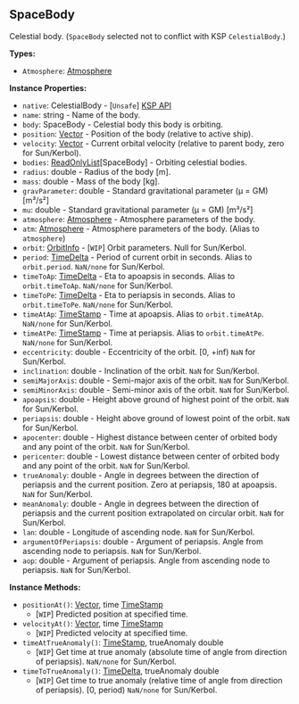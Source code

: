 ## SpaceBody

Celestial body. (`SpaceBody` selected not to conflict with KSP `CelestialBody`.)


**Types:**
- `Atmosphere`: [Atmosphere](SpaceBody.Atmosphere.md)

**Instance Properties:**
- `native`: CelestialBody - \[`Unsafe`\] [KSP API](https://kerbalspaceprogram.com/api/class_celestial_body.html)
- `name`: string - Name of the body.
- `body`: SpaceBody - Celestial body this body is orbiting.
- `position`: [Vector](Vector.md) - Position of the body (relative to active ship).
- `velocity`: [Vector](Vector.md) - Current orbital velocity (relative to parent body, zero for Sun/Kerbol).
- `bodies`: [ReadOnlyList](ReadOnlyList.1.md)\[SpaceBody\] - Orbiting celestial bodies.
- `radius`: double - Radius of the body [m].
- `mass`: double - Mass of the body [kg].
- `gravParameter`: double - Standard gravitational parameter (μ = GM) [m³/s²]
- `mu`: double - Standard gravitational parameter (μ = GM) [m³/s²]
- `atmosphere`: [Atmosphere](SpaceBody.Atmosphere.md) - Atmosphere parameters of the body.
- `atm`: [Atmosphere](SpaceBody.Atmosphere.md) - Atmosphere parameters of the body. (Alias to `atmosphere`)
- `orbit`: [OrbitInfo](OrbitInfo.md) - \[`WIP`\] Orbit parameters. Null for Sun/Kerbol.
- `period`: [TimeDelta](TimeDelta.md) - Period of current orbit in seconds. Alias to `orbit.period`. `NaN/none` for Sun/Kerbol.
- `timeToAp`: [TimeDelta](TimeDelta.md) - Eta to apoapsis in seconds. Alias to `orbit.timeToAp`. `NaN/none` for Sun/Kerbol.
- `timeToPe`: [TimeDelta](TimeDelta.md) - Eta to periapsis in seconds. Alias to `orbit.timeToPe`. `NaN/none` for Sun/Kerbol.
- `timeAtAp`: [TimeStamp](TimeStamp.md) - Time at apoapsis. Alias to `orbit.timeAtAp`. `NaN/none` for Sun/Kerbol.
- `timeAtPe`: [TimeStamp](TimeStamp.md) - Time at periapsis. Alias to `orbit.timeAtPe`. `NaN/none` for Sun/Kerbol.
- `eccentricity`: double - Eccentricity of the orbit. \[0, +inf) `NaN` for Sun/Kerbol.
- `inclination`: double - Inclination of the orbit. `NaN` for Sun/Kerbol.
- `semiMajorAxis`: double - Semi-major axis of the orbit. `NaN` for Sun/Kerbol.
- `semiMinorAxis`: double - Semi-minor axis of the orbit. `NaN` for Sun/Kerbol.
- `apoapsis`: double - Height above ground of highest point of the orbit. `NaN` for Sun/Kerbol.
- `periapsis`: double - Height above ground of lowest point of the orbit. `NaN` for Sun/Kerbol.
- `apocenter`: double - Highest distance between center of orbited body and any point of the orbit. `NaN` for Sun/Kerbol.
- `pericenter`: double - Lowest distance between center of orbited body and any point of the orbit. `NaN` for Sun/Kerbol.
- `trueAnomaly`: double - Angle in degrees between the direction of periapsis and the current position. Zero at periapsis, 180 at apoapsis. `NaN` for Sun/Kerbol.
- `meanAnomaly`: double - Angle in degrees between the direction of periapsis and the current position extrapolated on circular orbit. `NaN` for Sun/Kerbol.
- `lan`: double - Longitude of ascending node. `NaN` for Sun/Kerbol.
- `argumentOfPeriapsis`: double - Argument of periapsis. Angle from ascending node to periapsis. `NaN` for Sun/Kerbol.
- `aop`: double - Argument of periapsis. Angle from ascending node to periapsis. `NaN` for Sun/Kerbol.

**Instance Methods:**
- `positionAt()`: [Vector](Vector.md), time [TimeStamp](TimeStamp.md)
  - \[`WIP`\] Predicted position at specified time.
- `velocityAt()`: [Vector](Vector.md), time [TimeStamp](TimeStamp.md)
  - \[`WIP`\] Predicted velocity at specified time.
- `timeAtTrueAnomaly()`: [TimeStamp](TimeStamp.md), trueAnomaly double
  - \[`WIP`\] Get time at true anomaly (absolute time of angle from direction of periapsis). `NaN/none` for Sun/Kerbol.
- `timeToTrueAnomaly()`: [TimeDelta](TimeDelta.md), trueAnomaly double
  - \[`WIP`\] Get time to true anomaly (relative time of angle from direction of periapsis). [0, period) `NaN/none` for Sun/Kerbol.
